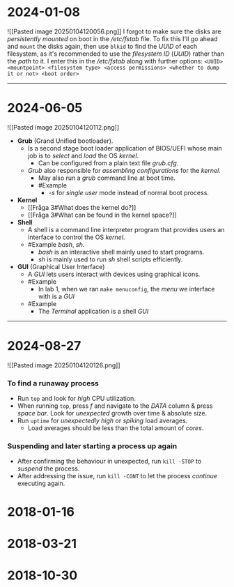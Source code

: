 # 2024-01-08
![[Pasted image 20250104120056.png]]
I forgot to make sure the disks are *persistently* *mounted* on boot in the */etc/fstab* file. To fix this I'll go ahead and ``mount`` the disks again, then use ``blkid`` to find the *UUID* of each filesystem, as it's recommended to use the *filesystem ID* (*UUID*) rather than the *path* to it. I enter this in the */etc/fstab* along with further options: ``<UUID> <mountpoint> <filesystem type> <access permissions> <whether to dump it or not> <boot order>`` 

---
# 2024-06-05
![[Pasted image 20250104120112.png]]
* **Grub** (Grand Unified bootloader).
	* Is a second stage boot loader application of BIOS/UEFI whose main job is to *select* and *load* the OS *kernel*.
		* Can be configured from a plain text file *grub.cfg*.
	* *Grub* also responsible for *assembling* *configurations* for the *kernel*.
		* May also run a *grub* command line at boot time.
		* #Example 
			* *-s* for *single user* mode instead of normal boot process.
* **Kernel** 
	* [[Fråga 3#What does the kernel do?]]
	* [[Fråga 3#What can be found in the kernel space?]]
* **Shell**
	* A shell is a command line interpreter program that provides users an interface to control the OS *kernel*.
	* #Example *bash*, *sh*. 
		* *bash* is an interactive shell mainly used to start programs.
		* *sh* is mainly used to run *sh* shell scripts efficiently.
* **GUI** (Graphical User Interface)
	* A *GUI* lets users interact with devices using graphical icons.
	* #Example 
		* In lab 1, when we ran ``make menuconfig``, the *menu* we interface with is a *GUI*
	* #Example 
		* The *Terminal* application is a shell *GUI*

---
# 2024-08-27
![[Pasted image 20250104120126.png]]
### To find a runaway process
* Run ``top`` and look for *high* CPU utilization.
* When running ``top``, press *f* and navigate to the *DATA* column & press *space bar*. Look for *unexpected* growth over time & absolute size.
* Run ``uptime`` for *unexpectedly* *high* or *spiking* load averages.
	* Load averages should be less than the total amount of *cores*.
### Suspending and later starting a process up again
* After confirming the behaviour in unexpected, run ``kill -STOP`` to *suspend* the process. 
* After addressing the issue, run ``kill -CONT`` to let the process *continue* executing again.




# 2018-01-16

# 2018-03-21

# 2018-10-30
